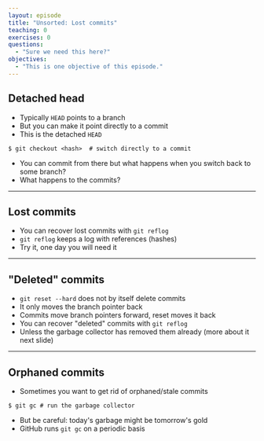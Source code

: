 ```yaml
---
layout: episode
title: "Unsorted: Lost commits"
teaching: 0
exercises: 0
questions:
  - "Sure we need this here?"
objectives:
  - "This is one objective of this episode."
---
```


## Detached head

- Typically `HEAD` points to a branch
- But you can make it point directly to a commit
- This is the detached `HEAD`

```shell
$ git checkout <hash>  # switch directly to a commit
```

- You can commit from there but what happens when you switch back to some branch?
- What happens to the commits?

---

## Lost commits

- You can recover lost commits with `git reflog`
- `git reflog` keeps a log with references (hashes)
- Try it, one day you will need it

---

## "Deleted" commits

- `git reset --hard` does not by itself delete commits
- It only moves the branch pointer back
- Commits move branch pointers forward, reset moves it back
- You can recover "deleted" commits with `git reflog`
- Unless the garbage collector has removed them already (more about it next slide)

---

## Orphaned commits

- Sometimes you want to get rid of orphaned/stale commits

```shell
$ git gc # run the garbage collector
```

- But be careful: today's garbage might be tomorrow's gold
- GitHub runs `git gc` on a periodic basis
